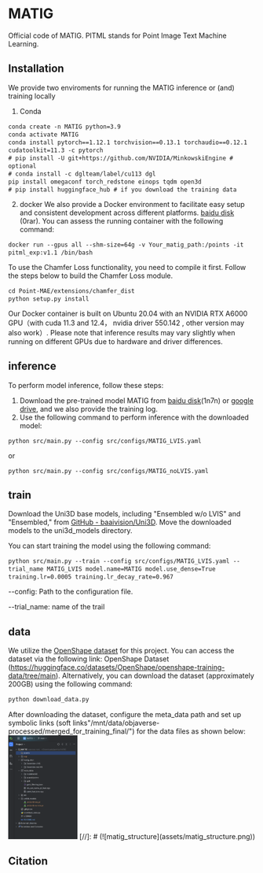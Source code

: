 # MATIG
Official code of MATIG.
PITML stands for Point Image Text Machine Learning.

## Installation
We provide two enviroments for running the MATIG inference or (and) training locally
1. Conda 
```
conda create -n MATIG python=3.9
conda activate MATIG 
conda install pytorch==1.12.1 torchvision==0.13.1 torchaudio==0.12.1 cudatoolkit=11.3 -c pytorch
# pip install -U git+https://github.com/NVIDIA/MinkowskiEngine # optional
# conda install -c dglteam/label/cu113 dgl
pip install omegaconf torch_redstone einops tqdm open3d 
# pip install huggingface_hub # if you download the training data
```


2. docker
We also provide a Docker environment to facilitate easy setup and consistent development across different platforms. [baidu disk](https://pan.baidu.com/s/1qPU4x-R1fxJli_qNmfTFKg) (0rar). You can assess the running container with the following command:
```shell
docker run --gpus all --shm-size=64g -v Your_matig_path:/points -it pitml_exp:v1.1 /bin/bash
```
To use the Chamfer Loss functionality, you need to compile it first. Follow the steps below to build the Chamfer Loss module.
```shell
cd Point-MAE/extensions/chamfer_dist
python setup.py install
```
Our Docker container is built on Ubuntu 20.04 with an NVIDIA RTX A6000 GPU（with cuda 11.3 and 12.4， nvidia driver 550.142 , other version may also work）. Please note that inference results may vary slightly when running on different GPUs due to hardware and driver differences.

## inference
To perform model inference, follow these steps:
1. Download the pre-trained model MATIG from [baidu disk](https://pan.baidu.com/s/1lw2L7BCpvp21hlOtbEGv2A)(1n7n) or [google drive](https://drive.google.com/drive/folders/19Xt45384v1vX6PExgD5cVwAPzSefiAUL), and we also provide the training log.
2. Use the following command to perform inference with the downloaded model:
```shell
python src/main.py --config src/configs/MATIG_LVIS.yaml
```
or
```shell
python src/main.py --config src/configs/MATIG_noLVIS.yaml
```

## train
Download the Uni3D base models, including "Ensembled w/o LVIS" and "Ensembled," from [GitHub - baaivision/Uni3D](https://github.com/baaivision/Uni3D). Move the downloaded models to the uni3d_models directory.

You can start training the model using the following command:
```shell
python src/main.py --train --config src/configs/MATIG_LVIS.yaml --trial_name MATIG_LVIS model.name=MATIG model.use_dense=True training.lr=0.0005 training.lr_decay_rate=0.967
```
--config: Path to the configuration file.

--trial_name: name of the trail

## data
We utilize the [OpenShape dataset](https://github.com/Colin97/OpenShape_code) for this project. You can access the dataset via the following link:
OpenShape Dataset (https://huggingface.co/datasets/OpenShape/openshape-training-data/tree/main). 
Alternatively, you can download the dataset (approximately 200GB) using the following command:
```python
python download_data.py
```
After downloading the dataset, configure the meta_data path and set up symbolic links (soft links"/mnt/data/objaverse-processed/merged_for_training_final/") for the data files as shown below:
<img src="assets/matig_structure.png" alt="png" width="28%">
[//]: # (![matig_structure]&#40;assets/matig_structure.png&#41;)
## Citation

